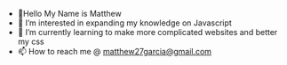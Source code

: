 - 👋Hello My Name is Matthew 
- 👀 I’m interested in expanding my knowledge on Javascript 
- 🌱 I’m currently learning to make more complicated websites and better my css
- 📫 How to reach me @ matthew27garcia@gmail.com

<!---
mgarcia5621/mgarcia5621 is a ✨ special ✨ repository because its `README.md` (this file) appears on your GitHub profile.
You can click the Preview link to take a look at your changes.
--->
